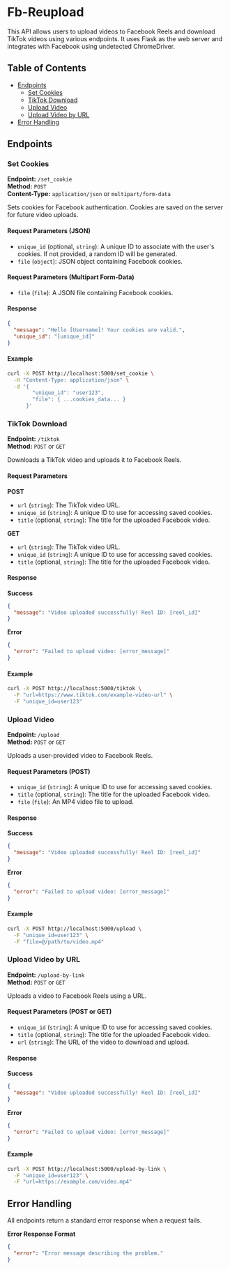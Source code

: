 # Fb-Reupload

This API allows users to upload videos to Facebook Reels and download TikTok videos using various endpoints. It uses Flask as the web server and integrates with Facebook using undetected ChromeDriver.

## Table of Contents
- [Endpoints](#endpoints)
  - [Set Cookies](#set-cookies)
  - [TikTok Download](#tiktok-download)
  - [Upload Video](#upload-video)
  - [Upload Video by URL](#upload-video-by-url)
- [Error Handling](#error-handling)




## Endpoints

### Set Cookies

**Endpoint:** `/set_cookie`  
**Method:** `POST`  
**Content-Type:** `application/json` or `multipart/form-data`

Sets cookies for Facebook authentication. Cookies are saved on the server for future video uploads.

#### Request Parameters (JSON)

- `unique_id` (optional, `string`): A unique ID to associate with the user's cookies. If not provided, a random ID will be generated.
- `file` (`object`): JSON object containing Facebook cookies.

#### Request Parameters (Multipart Form-Data)

- `file` (`file`): A JSON file containing Facebook cookies.

#### Response

```json
{
  "message": "Hello [Username]! Your cookies are valid.",
  "unique_id": "[unique_id]"
}
```

#### Example

```bash
curl -X POST http://localhost:5000/set_cookie \
  -H "Content-Type: application/json" \
  -d '{
        "unique_id": "user123",
        "file": { ...cookies_data... }
      }'
```

### TikTok Download

**Endpoint:** `/tiktok`  
**Method:** `POST` or `GET`

Downloads a TikTok video and uploads it to Facebook Reels.

#### Request Parameters

**POST**

- `url` (`string`): The TikTok video URL.
- `unique_id` (`string`): A unique ID to use for accessing saved cookies.
- `title` (optional, `string`): The title for the uploaded Facebook video.

**GET**

- `url` (`string`): The TikTok video URL.
- `unique_id` (`string`): A unique ID to use for accessing saved cookies.
- `title` (optional, `string`): The title for the uploaded Facebook video.

#### Response

**Success**

```json
{
  "message": "Video uploaded successfully! Reel ID: [reel_id]"
}
```

**Error**

```json
{
  "error": "Failed to upload video: [error_message]"
}
```

#### Example

```bash
curl -X POST http://localhost:5000/tiktok \
  -F "url=https://www.tiktok.com/example-video-url" \
  -F "unique_id=user123"
```

### Upload Video

**Endpoint:** `/upload`  
**Method:** `POST` or `GET`

Uploads a user-provided video to Facebook Reels.

#### Request Parameters (POST)

- `unique_id` (`string`): A unique ID to use for accessing saved cookies.
- `title` (optional, `string`): The title for the uploaded Facebook video.
- `file` (`file`): An MP4 video file to upload.

#### Response

**Success**

```json
{
  "message": "Video uploaded successfully! Reel ID: [reel_id]"
}
```

**Error**

```json
{
  "error": "Failed to upload video: [error_message]"
}
```

#### Example

```bash
curl -X POST http://localhost:5000/upload \
  -F "unique_id=user123" \
  -F "file=@/path/to/video.mp4"
```

### Upload Video by URL

**Endpoint:** `/upload-by-link`  
**Method:** `POST` or `GET`

Uploads a video to Facebook Reels using a URL.

#### Request Parameters (POST or GET)

- `unique_id` (`string`): A unique ID to use for accessing saved cookies.
- `title` (optional, `string`): The title for the uploaded Facebook video.
- `url` (`string`): The URL of the video to download and upload.

#### Response

**Success**

```json
{
  "message": "Video uploaded successfully! Reel ID: [reel_id]"
}
```

**Error**

```json
{
  "error": "Failed to upload video: [error_message]"
}
```

#### Example

```bash
curl -X POST http://localhost:5000/upload-by-link \
  -F "unique_id=user123" \
  -F "url=https://example.com/video.mp4"
```

## Error Handling

All endpoints return a standard error response when a request fails.

**Error Response Format**

```json
{
  "error": "Error message describing the problem."
}
```

